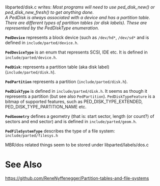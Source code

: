 
libparted/disk.c writes:
 <i>Most programs will need to use ped_disk_new() or ped_disk_new_fresh() to get
 anything done.<br>
 A PedDisk is always associated with a device and has a
 partition table.  There are different types of partition tables (or disk
 labels).  These are represented by the PedDiskType enumeration.</i>

**`PedDevice`** represents a block device (such as `/dev/hd*`, `/dev/sd*` and is defined in `include/parted/device.h`.

**`PedDeviceType`** is an enum that represents SCSI, IDE etc. It is defined in `include/parted/device.h`.

**`PedDisk`**: represents a partition table (aka disk label) (`include/parted/disk.h`).

**`PedPartition`** represents a partition (`include/parted/disk.h`).

**`PedDiskType`** is defined in `include/parted/disk.h`. It seems as though it represents a partition (but see also `PedPartition`).
`PedDiskTypeFeature` is a bitmap of supported features, such as PED_DISK_TYPE_EXTENDED, PED_DISK_TYPE_PARTITION_NAME etc.

**`PedGeometry`** defines a geometry (that is: start sector, length (or count?) of sectors and end sector) and is defined in `include/parted/geom.h`.

**`PedFileSystemType`** describes the type of a file system: `include/parted/filesys.h`

MBR/dos related things seem to be stored under libparted/labels/dos.c

# See Also

  https://github.com/ReneNyffenegger/Partition-tables-and-file-systems
